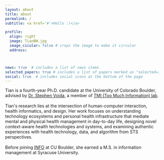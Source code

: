 ```yaml
---
layout: about
title: about
permalink: /
subtitle: <a href='#'>Hello :)</a>

profile:
  align: right
  image: TianBW.jpg
  image_cicular: false # crops the image to make it circular
  address:



news: true  # includes a list of news items
selected_papers: true # includes a list of papers marked as "selected={true}"
social: true  # includes social icons at the bottom of the page
---
```


Tian is a fourth-year Ph.D. candidate at the University of Colorado Boulder, advised by [Dr. Stephen Voida](https://stephen.voida.com/), a member of [TMI (Too Much Information) lab](https://tmilab.colorado.edu/).
<br />
<br />
Tian's research lies at the intersection of human-computer interaction, health informatics, and design. Her work focuses on understanding technology ecosystems and personal health infrastructure that mediate mental and physical health management in day-to-day life, designing novel context-aware health technologies and systems, and examining authentic experiences with health technology, data, and algorithm from STS perspectives.
<br />
<br />
Before joining [INFO](https://www.colorado.edu/cmci/infoscience) at CU Boulder, she earned a M.S. in information management at Syracuse University.
